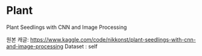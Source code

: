 # Plant
Plant Seedlings with CNN and Image Processing

원본 캐글: https://www.kaggle.com/code/nikkonst/plant-seedlings-with-cnn-and-image-processing
Dataset : self
